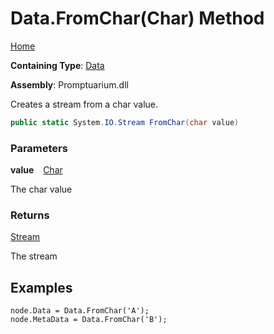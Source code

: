# Data\.FromChar\(Char\) Method

[Home](../../../README.md)

**Containing Type**: [Data](../README.md)

**Assembly**: Promptuarium\.dll

  
Creates a stream from a char value\.

```csharp
public static System.IO.Stream FromChar(char value)
```

### Parameters

**value** &ensp; [Char](https://docs.microsoft.com/en-us/dotnet/api/system.char)

The char value

### Returns

[Stream](https://docs.microsoft.com/en-us/dotnet/api/system.io.stream)

The stream

## Examples

```
node.Data = Data.FromChar('A');
node.MetaData = Data.FromChar('B');
```

